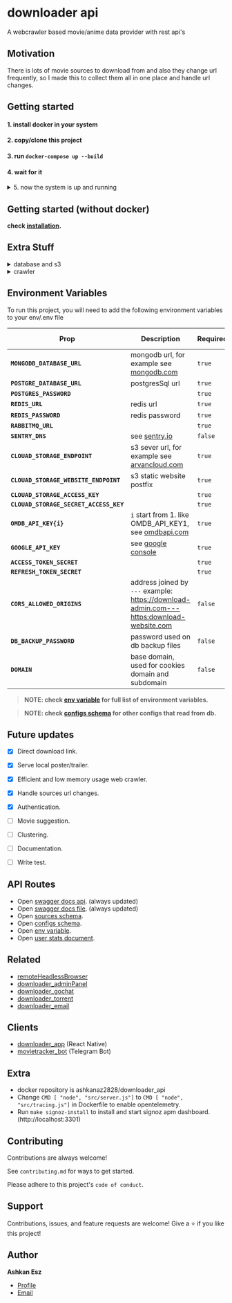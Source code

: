 
# downloader api

A webcrawler based movie/anime data provider with rest api's


## Motivation
There is lots of movie sources to download from and also they change url frequently, so I made this to collect them all in one place and handle url changes.

## Getting started

#### 1. install docker in your system

#### 2. copy/clone this project
#### 3. run `docker-compose up --build`
#### 4. wait for it
<details>  
<summary>5. now the system is up and running </summary>

- Main Server: localhost:3000 || api.movieTracker.mom 
- Chat Server: localhost:3002 || chat.movieTracker.mom
- Torrent Server: localhost:3003 || download.movieTracker.mom
- Admin Panel: localhost:7070 || admin.movieTracker.mom 
- Website: localhost:9090 || movieTracker.mom 
- RemoteBrowser: localhost:5000
- Telegram Bot 
- Mail Service 
- other services: Nginx, Redis, RabbitMq, MailServer, Postgres, Mongodb
</details>

## Getting started (without docker)

**check [installation](docs/INSTALL.README.md).**

## Extra Stuff
<details>
<summary> database and s3 </summary>

### Setup Db collections
1. set env `INIT_DBS_ON_START` to `true` or
2. you can run npm script `npm run pre_start` to create collections and their indexes automatically.
> **Note: more info on [setup db](docs/INSTALL.README.md#3-setup-db-collections)**


### Setup cloud storage
1. set env `INIT_DBS_ON_START` to `true` or
2. you can run npm script `npm run pre_start` to create buckets automatically.

> **Note: more info on [setup s3](docs/INSTALL.README.md#4-setup-cloud-storage)**
</details>

<details>
<summary> crawler </summary>

In few hours (almost every 3 hour) crawler start and populates database, also you can start the crawler with api (POST /crawler/[password])

> you can also start crawler from admin panel
</details>

## Environment Variables

To run this project, you will need to add the following environment variables to your env/.env file

| Prop                                   | Description                                                                                                         | Required | Default Value |
|----------------------------------------|---------------------------------------------------------------------------------------------------------------------|----------|---------------|
| **`MONGODB_DATABASE_URL`**             | mongodb url, for example see [mongodb.com](https://www.mongodb.com/)                                                | `true`   |               |
| **`POSTGRE_DATABASE_URL`**             | postgresSql url                                                                                                     | `true`   |               |
| **`POSTGRES_PASSWORD`**                |                                                                                                                     | `true`   |               |
| **`REDIS_URL`**                        | redis url                                                                                                           | `true`   |               |
| **`REDIS_PASSWORD`**                   | redis password                                                                                                      | `true`   |               |
| **`RABBITMQ_URL`**                     |                                                                                                                     | `true`   |               |
| **`SENTRY_DNS`**                       | see [sentry.io](https://sentry.io)                                                                                  | `false`  |               |
| **`CLOUAD_STORAGE_ENDPOINT`**          | s3 sever url, for example see [arvancloud.com](https://www.arvancloud.com/en)                                       | `true`   |               |
| **`CLOUAD_STORAGE_WEBSITE_ENDPOINT`**  | s3 static website postfix                                                                                           | `true`   |               |
| **`CLOUAD_STORAGE_ACCESS_KEY`**        |                                                                                                                     | `true`   |               |
| **`CLOUAD_STORAGE_SECRET_ACCESS_KEY`** |                                                                                                                     | `true`   |               |
| **`OMDB_API_KEY{i}`**                  | `i` start from 1. like OMDB_API_KEY1, see [omdbapi.com](https://www.omdbapi.com/)                                   | `true`   |               |
| **`GOOGLE_API_KEY`**                   | see [google console](https://console.cloud.google.com/apis)                                                         | `true`   |               |
| **`ACCESS_TOKEN_SECRET`**              |                                                                                                                     | `true`   |               |
| **`REFRESH_TOKEN_SECRET`**             |                                                                                                                     | `true`   |               |
| **`CORS_ALLOWED_ORIGINS`**             | address joined by `---` example: https://download-admin.com---https:download-website.com                            | `false`  |               |
| **`DB_BACKUP_PASSWORD`**               | password used on db backup files                                                                                    | `false`  |               |
| **`DOMAIN`**                           | base domain, used for cookies domain and subdomain                                                                  | `false`  |               |

>**NOTE: check [env variable](docs/ENV.README.md) for full list of environment variables.**

>**NOTE: check [configs schema](docs/CONFIGS.README.md) for other configs that read from db.**


## Future updates
- [x]  Direct download link.
- [x]  Serve local poster/trailer.
- [x]  Efficient and low memory usage web crawler.
- [x]  Handle sources url changes.
- [x]  Authentication.
- [ ]  Movie suggestion.
- [ ]  Clustering.
- [ ]  Documentation.
- [ ]  Write test.


## API Routes
- Open [swagger docs api](http://localhost:3000/docs). (always updated)
- Open [swagger docs file](docs/swagger.yaml). (always updated)
- Open [sources schema](docs/SOURCES.README.md).
- Open [configs schema](docs/CONFIGS.README.md).
- Open [env variable](docs/ENV.README.md).
- Open [user stats document](docs/USER_STATS.README.md).

## Related
- [remoteHeadlessBrowser](https://github.com/ashkan-esz/downloader_remotebrowser/)
- [downloader_adminPanel](https://github.com/ashkan-esz/downloader_adminpanel/)
- [downloader_gochat](https://github.com/ashkan-esz/downloader_gochat/)
- [downloader_torrent](https://github.com/ashkan-esz/downloader_torrent/)
- [downloader_email](https://github.com/ashkan-esz/downloader_email/)

## Clients
- [downloader_app](https://github.com/ashkan-esz/downloader_app) (React Native)
- [movietracker_bot](https://github.com/ashkan-esz/downloader_telegrambot) (Telegram Bot)

## Extra
- docker repository is ashkanaz2828/downloader_api
- Change `CMD [ "node", "src/server.js"]` to `CMD [ "node", "src/tracing.js"]` in Dockerfile to enable opentelemetry.
- Run `make signoz-install` to install and start signoz apm dashboard. (http://localhost:3301)


## Contributing

Contributions are always welcome!

See `contributing.md` for ways to get started.

Please adhere to this project's `code of conduct`.

##  Support
Contributions, issues, and feature requests are welcome!
Give a ⭐️ if you like this project!


## Author
**Ashkan Esz**
- [Profile](https://github.com/ashkan-esz "Ashkan esz")
- [Email](mailto:ashkanaz2828@gmail.com?subject=Hi "Hi!")
